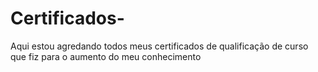# Certificados-
Aqui estou agredando todos meus certificados de qualificação de curso que fiz  para o aumento do meu conhecimento
